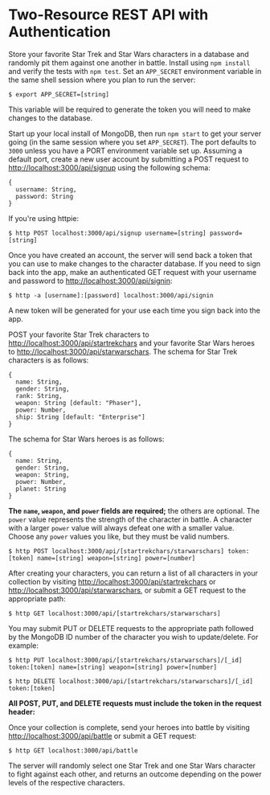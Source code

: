 # Two-Resource REST API with Authentication

Store your favorite Star Trek and Star Wars characters in a database and randomly pit them against one another in battle. Install using `npm install` and verify the tests with `npm test`. Set an `APP_SECRET` environment variable in the same shell session where you plan to run the server:
```
$ export APP_SECRET=[string]
```
This variable will be required to generate the token you will need to make changes to the database.

Start up your local install of MongoDB, then run `npm start` to get your server going (in the same session where you set `APP_SECRET`). The port defaults to `3000` unless you have a PORT environment variable set up. Assuming a default port, create a new user account by submitting a POST request to <http://localhost:3000/api/signup> using the following schema:
```
{
  username: String,
  password: String
}
```
If you're using httpie:
```
$ http POST localhost:3000/api/signup username=[string] password=[string]
```
Once you have created an account, the server will send back a token that you can use to make changes to the character database. If you need to sign back into the app, make an authenticated GET request with your username and password to <http://localhost:3000/api/signin>:
```
$ http -a [username]:[password] localhost:3000/api/signin
```
A new token will be generated for your use each time you sign back into the app.

POST your favorite Star Trek characters to <http://localhost:3000/api/startrekchars> and your favorite Star Wars heroes to <http://localhost:3000/api/starwarschars>. The schema for Star Trek characters is as follows:
```
{
  name: String,
  gender: String,
  rank: String,
  weapon: String [default: "Phaser"],
  power: Number,
  ship: String [default: "Enterprise"]
}
```
The schema for Star Wars heroes is as follows:
```
{
  name: String,
  gender: String,
  weapon: String,
  power: Number,
  planet: String
}
```
__The `name`, `weapon`, and `power` fields are required;__ the others are optional. The `power` value represents the strength of the character in battle. A character with a larger `power` value will always defeat one with a smaller value. Choose any `power` values you like, but they must be valid numbers.
```
$ http POST localhost:3000/api/[startrekchars/starwarschars] token:[token] name=[string] weapon=[string] power=[number]
```
After creating your characters, you can return a list of all characters in your collection by visiting <http://localhost:3000/api/startrekchars> or <http://localhost:3000/api/starwarschars>, or submit a GET request to the appropriate path:
```
$ http GET localhost:3000/api/[startrekchars/starwarschars]
```
You may submit PUT or DELETE requests to the appropriate path followed by the MongoDB ID number of the character you wish to update/delete. For example:
```
$ http PUT localhost:3000/api/[startrekchars/starwarschars]/[_id] token:[token] name=[string] weapon=[string] power=[number]

$ http DELETE localhost:3000/api/[startrekchars/starwarschars]/[_id] token:[token]
```
__All POST, PUT, and DELETE requests must include the token in the request header:__

Once your collection is complete, send your heroes into battle by visiting <http://localhost:3000/api/battle> or submit a GET request:
```
$ http GET localhost:3000/api/battle
```
The server will randomly select one Star Trek and one Star Wars character to fight against each other, and returns an outcome depending on the power levels of the respective characters.
